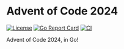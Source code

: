 # Advent of Code 2024

[![License](https://img.shields.io/github/license/FollowTheProcess/aoc2024)](https://github.com/FollowTheProcess/aoc2024)
[![Go Report Card](https://goreportcard.com/badge/github.com/FollowTheProcess/aoc2024)](https://goreportcard.com/report/github.com/FollowTheProcess/aoc2024)
[![CI](https://github.com/FollowTheProcess/aoc2024/workflows/CI/badge.svg)](https://github.com/FollowTheProcess/aoc2024/actions?query=workflow%3ACI)

Advent of Code 2024, in Go!
